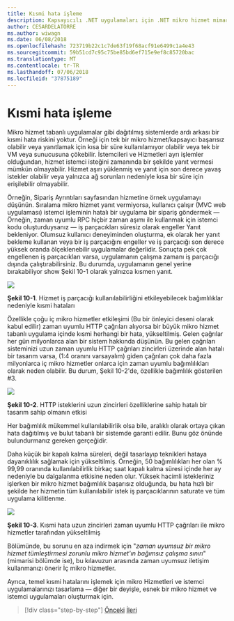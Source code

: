 ```yaml
---
title: Kısmi hata işleme
description: Kapsayıcılı .NET uygulamaları için .NET mikro hizmet mimarisi | Kısmi hata işleme
author: CESARDELATORRE
ms.author: wiwagn
ms.date: 06/08/2018
ms.openlocfilehash: 723719b22c1c7de63f19f68acf91e6499c1a4e43
ms.sourcegitcommit: 59b51cd7c95c75be85bd6ef715e9ef8c85720bac
ms.translationtype: MT
ms.contentlocale: tr-TR
ms.lasthandoff: 07/06/2018
ms.locfileid: "37875189"
---
```

# <a name="handling-partial-failure"></a>Kısmi hata işleme

Mikro hizmet tabanlı uygulamalar gibi dağıtılmış sistemlerde ardı arkası bir kısmi hata riskini yoktur. Örneği için tek bir mikro hizmet/kapsayıcı başarısız olabilir veya yanıtlamak için kısa bir süre kullanılamıyor olabilir veya tek bir VM veya sunucusuna çökebilir. İstemcileri ve Hizmetleri ayrı işlemler olduğundan, hizmet istemci isteğini zamanında bir şekilde yanıt vermesi mümkün olmayabilir. Hizmet aşırı yüklenmiş ve yanıt için son derece yavaş istekler olabilir veya yalnızca ağ sorunları nedeniyle kısa bir süre için erişilebilir olmayabilir.

Örneğin, Sipariş Ayrıntıları sayfasından hizmetine örnek uygulamayı düşünün. Sıralama mikro hizmet yanıt vermiyorsa, kullanıcı çalışır (MVC web uygulaması) istemci işleminin hatalı bir uygulama bir sipariş göndermek — Örneğin, zaman uyumlu RPC hiçbir zaman aşımı ile kullanmak için istemci kodu oluşturduysanız — iş parçacıkları süresiz olarak engeller Yanıt bekleniyor. Olumsuz kullanıcı deneyiminden oluşturma, ek olarak her yanıt bekleme kullanan veya bir iş parçacığını engeller ve iş parçacığı son derece yüksek oranda ölçeklenebilir uygulamalar değerlidir. Sonuçta pek çok engellenen iş parçacıkları varsa, uygulamanın çalışma zamanı iş parçacığı dışında çalıştırabilirsiniz. Bu durumda, uygulamanın genel yerine bırakabiliyor show Şekil 10-1 olarak yalnızca kısmen yanıt.

![](./media/image1.png)

**Şekil 10-1**. Hizmet iş parçacığı kullanılabilirliğini etkileyebilecek bağımlılıklar nedeniyle kısmi hataları

Özellikle çoğu iç mikro hizmetler etkileşimi (Bu bir önleyici deseni olarak kabul edilir) zaman uyumlu HTTP çağrıları alıyorsa bir büyük mikro hizmet tabanlı uygulama içinde kısmi herhangi bir hata, yükseltilmiş. Gelen çağrılar her gün milyonlarca alan bir sistem hakkında düşünün. Bu gelen çağrıları sisteminizi uzun zaman uyumlu HTTP çağrıları zincirleri üzerinde alan hatalı bir tasarım varsa, (1:4 oranını varsayalım) giden çağrıları çok daha fazla milyonlarca iç mikro hizmetler onlarca için zaman uyumlu bağımlılıkları olarak neden olabilir. Bu durum, Şekil 10-2'de, özellikle bağımlılık gösterilen \#3.

![](./media/image2.png)

**Şekil 10-2**. HTTP isteklerini uzun zincirleri özelliklerine sahip hatalı bir tasarım sahip olmanın etkisi

Her bağımlılık mükemmel kullanılabilirlik olsa bile, aralıklı olarak ortaya çıkan hata dağıtılmış ve bulut tabanlı bir sistemde garanti edilir. Bunu göz önünde bulundurmanız gereken gerçeğidir.

Daha küçük bir kapalı kalma süreleri, değil tasarlayıp teknikleri hataya dayanıklılık sağlamak için yükseltilmiş. Örneğin, 50 bağımlılıkları her olan % 99,99 oranında kullanılabilirlik birkaç saat kapalı kalma süresi içinde her ay nedeniyle bu dalgalanma etkisine neden olur. Yüksek hacimli istekleriniz işlerken bir mikro hizmet bağımlılık başarısız olduğunda, bu hata hızlı bir şekilde her hizmetin tüm kullanılabilir istek iş parçacıklarının saturate ve tüm uygulama kilitlenme.

![](./media/image3.png)

**Şekil 10-3**. Kısmi hata uzun zincirleri zaman uyumlu HTTP çağrıları ile mikro hizmetler tarafından yükseltilmiş

Bölümünde, bu sorunu en aza indirmek için "*zaman uyumsuz bir mikro hizmet tümleştirmesi zorunlu mikro hizmet'ın bağımsız çalışma sınırı*" (mimarisi bölümde ise), bu kılavuzun arasında zaman uyumsuz iletişim kullanmanızı önerir İç mikro hizmetler. 

Ayrıca, temel kısmi hatalarını işlemek için mikro Hizmetleri ve istemci uygulamalarınızı tasarlama — diğer bir deyişle, esnek bir mikro hizmet ve istemci uygulamaları oluşturmak için.


>[!div class="step-by-step"]
[Önceki](index.md)
[İleri](partial-failure-strategies.md)
